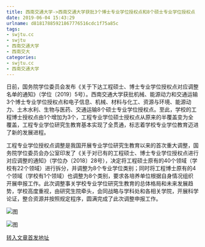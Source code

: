 ```yaml
---
title: 西南交通大学->西南交通大学获批3个博士专业学位授权点和8个硕士专业学位授权点 | swjtu.cc
date: 2019-06-04 15:43:29
urlname: d81817885921867776516cdc1f75a85c
tags: 
- swjtu.cc
- swjtu
- 西南交通大学
- 西南交大
categories:
- swjtu.cc
- 西南交通大学
---
```



日前，国务院学位委员会发布《关于下达工程硕士、博士专业学位授权点对应调整名单的通知》（学位〔2019〕5号）。西南交通大学获批机械、能源动力和交通运输3个博士专业学位授权点和电子信息、机械、材料与化工、资源与环境、能源动力、土木水利、生物与医药、交通运输8个硕士专业学位授权点。至此，学校的工程博士授权点由1个增加为3个，工程专业学位硕士授权点从原来的半覆盖变为全覆盖，工程专业学位研究生教育基本实现了全贯通，标志着学校专业学位教育迈进了新的发展进程。

工程专业学位授权点调整是我国开展专业学位研究生教育以来的首次重大调整，国务院学位委员会办公室印发了《关于对已有的工程硕士、博士专业学位授权点进行对应调整的通知》（学位办〔2018〕28号），决定将工程硕士原有的40个领域（学校有22个领域）进行拆分，并调整为8个专业学位类别；同时将工程博士原有的4个领域（学校有1个领域）也调整为8个类别，要求各培养单位根据自身情况组织开展申报工作。此次调整事关学校专业学位研究生教育的总体格局和未来发展趋势，学校高度重视，由研究生院牵头，会同战略与学科处和各相关学院，开展科学论证，整合资源并按照规定程序，圆满完成了此次调整申报工作。



![图](https://news.swjtu.edu.cn/upload/201906/04/201906041423336833.jpg)

![图](https://news.swjtu.edu.cn/upload/201906/04/201906041524488275.jpg)

[转入文章首发地址](https://news.swjtu.edu.cn/shownews-18495.shtml)